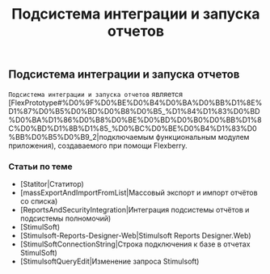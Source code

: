 ﻿---
title: Подсистема интеграции и запуска отчетов
sidebar: flexberry-platform_sidebar
keywords: 
toc: true
permalink: ru/fp_flex-reports.html
lang: ru
summary: 
---

## Подсистема интеграции и запуска отчетов

`Подсистема интеграции и запуска отчетов` является [FlexPrototype#%D0%9F%D0%BE%D0%B4%D0%BA%D0%BB%D1%8E%D1%87%D0%B5%D0%BD%D0%B8%D0%B5_%D1%84%D1%83%D0%BD%D0%BA%D1%86%D0%B8%D0%BE%D0%BD%D0%B0%D0%BB%D1%8C%D0%BD%D1%8B%D1%85_%D0%BC%D0%BE%D0%B4%D1%83%D0%BB%D0%B5%D0%B9_2|подключаемым функциональным модулем приложения), создаваемого при помощи Flexberry.

### Статьи по теме

* [Statitor|Статитор)
* [massExportAndImportFromList|Массовый экспорт и импорт отчётов со списка)
* [ReportsAndSecurityIntegration|Интеграция подсистемы отчётов и подсистемы полномочий)
* [StimulSoft)
* [Stimulsoft-Reports-Designer-Web|Stimulsoft Reports Designer.Web)
* [StimulSoftConnectionString|Строка подключения к базе в отчетах StimulSoft)
* [StimulsoftQueryEdit|Изменение запроса Stimulsoft)
